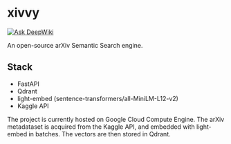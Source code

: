 # xivvy

[![Ask DeepWiki](https://deepwiki.com/badge.svg)](https://deepwiki.com/themohitnair/xivvy)

An open-source arXiv Semantic Search engine.

## Stack

- FastAPI
- Qdrant
- light-embed (sentence-transformers/all-MiniLM-L12-v2)
- Kaggle API

The project is currently hosted on Google Cloud Compute Engine. The arXiv metadataset is acquired from the Kaggle API, and embedded with light-embed in batches. The vectors are then stored in Qdrant.
